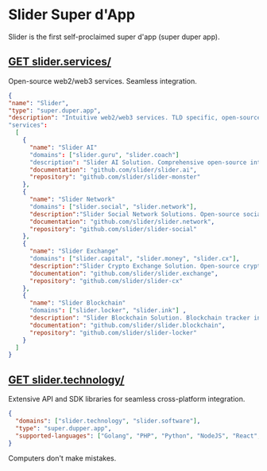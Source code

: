 # Slider Super d'App 


Slider is the first self-proclaimed super d'app (super duper app).

## [GET slider.services/](https://slider.services)
Open-source web2/web3 services. Seamless integration. 

```json
{
"name": "Slider",
"type": "super.duper.app",
"description": "Intuitive web2/web3 services. TLD specific, open-source, self-contained."  
"services":
  [
    {
      "name": "Slider AI"   
      "domains": ["slider.guru", "slider.coach"]
      "description": "Slider AI Solution. Comprehensive open-source integrations",
      "documentation": "github.com/slider/slider.ai",
      "repository": "github.com/slider/slider-monster"  
    },
    {
      "name": "Slider Network"  
      "domains": ["slider.social", "slider.network"],
      "description":"Slider Social Network Solutions. Open-source social network app.",
      "documentation": "github.com/slider/slider.network",
      "repository": "github.com/slider/slider-social"  
    },
    {
      "name": "Slider Exchange"  
      "domains": ["slider.capital", "slider.money", "slider.cx"],
      "description":"Slider Crypto Exchange Solution. Open-source crypto exchange.",
      "documentation": "github.com/slider/slider.exchange",
      "repository": "github.com/slider/slider-cx"  
    },
    {
      "name": "Slider Blockchain" 
      "domains": ["slider.locker", "slider.ink"] ,
      "description": "Slider Blockchain Solution. Blockchain tracker integration with SLASH.locker/ API.",
      "documentation": "github.com/slider/slider.blockchain",
      "repository": "github.com/slider/slider-locker"  
    }
  ]
}
```


## [GET slider.technology/](https://slider.technology)
Extensive API and SDK libraries for seamless cross-platform integration.

```json
{
  "domains": ["slider.technology", "slider.software"], 
  "type": "super.dupper.app",   
  "supported-languages": ["Golang", "PHP", "Python", "NodeJS", "React", "VueJS"]
}
```

Computers don't make mistakes.
